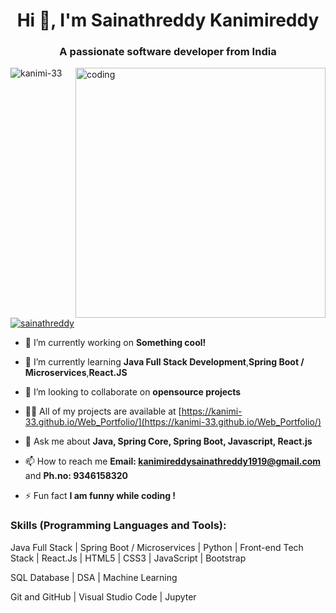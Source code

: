 
<h1 align="center">Hi 👋, I'm Sainathreddy Kanimireddy</h1>
<h3 align="center">A passionate software developer from India</h3>
<img align="right" alt="coding" width="400" src="https://cdn.dribbble.com/users/1162077/screenshots/3848914/media/7ed7d5ca074b48b328150e5a231e8d1f.gif">


<p align="left"> <img src="https://komarev.com/ghpvc/?username=kanimi-33&label=Profile%20views&color=0e75b6&style=flat" alt="kanimi-33" /> </p>

<p align="left"> <a href="https://twitter.com/sainathreddy" target="blank"><img src="https://img.shields.io/twitter/follow/sainathreddy?logo=twitter&style=for-the-badge" alt="sainathreddy" /></a> </p>

- 🔭 I’m currently working on **Something cool!**

- 🌱 I’m currently learning  **Java Full Stack Development**,**Spring Boot / Microservices**,**React.JS**

- 👯 I’m looking to collaborate on **opensource projects**

- 👨‍💻 All of my projects are available at [https://kanimi-33.github.io/Web_Portfolio/](https://kanimi-33.github.io/Web_Portfolio/)

- 💬 Ask me about **Java, Spring Core, Spring Boot, Javascript, React.js**

- 📫 How to reach me **Email: kanimireddysainathreddy1919@gmail.com** and **Ph.no: 9346158320**

- ⚡ Fun fact **I am funny while coding !**


<h3 align="left">Skills (Programming Languages and Tools):</h3>
<p>Java Full Stack | Spring Boot / Microservices | Python | Front-end Tech Stack | React.Js | HTML5 | CSS3 | JavaScript | Bootstrap</p>
<p>SQL Database | DSA | Machine Learning</p>
<p>Git and GitHub | Visual Studio Code | Jupyter </p>

